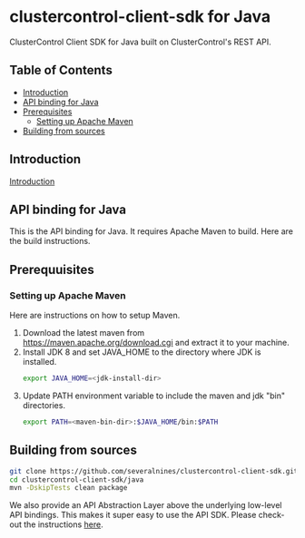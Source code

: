 # clustercontrol-client-sdk for Java
ClusterControl Client SDK for Java built on ClusterControl's REST API.

## Table of Contents
- [Introduction](#introduction)
- [API binding for Java](#api-binding-for-java)
- [Prerequisites](#prerequisites)
  - [Setting up Apache Maven](#setting-up-apache-maven)
- [Building from sources](#building-from-sources)

## Introduction

[Introduction](https://github.com/severalnines/clustercontrol-client-sdk)

## API binding for Java
This is the API binding for Java. It requires Apache Maven to build. Here are the build instructions.

## Prerequuisites

### Setting up Apache Maven
Here are instructions on how to setup Maven.
1. Download the latest maven from <https://maven.apache.org/download.cgi> and extract it to your machine.
2. Install JDK 8 and set JAVA_HOME to the directory where JDK is installed.
   ```` bash
   export JAVA_HOME=<jdk-install-dir>
   ````
3. Update PATH environment variable to include the maven and jdk "bin" directories.
   ```` bash
   export PATH=<maven-bin-dir>:$JAVA_HOME/bin:$PATH
   ````

## Building from sources

   ```` bash
   git clone https://github.com/severalnines/clustercontrol-client-sdk.git
   cd clustercontrol-client-sdk/java
   mvn -DskipTests clean package
   ````

We also provide an API Abstraction Layer above the underlying low-level API bindings. This makes it super easy to use the API SDK. Please check-out the instructions [here](https://github.com/severalnines/clustercontrol-client-sdk/tree/main/java).
